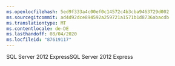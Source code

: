 ```yaml
---
ms.openlocfilehash: 5ed9f333a4c00ef0c14572c4b3cba9463729d002
ms.sourcegitcommit: ad4d92dce894592a259721a1571b1d8736abacdb
ms.translationtype: MT
ms.contentlocale: de-DE
ms.lasthandoff: 08/04/2020
ms.locfileid: "87619117"
---
```

<span data-ttu-id="6b723-101">SQL Server 2012 Express</span><span class="sxs-lookup"><span data-stu-id="6b723-101">SQL Server 2012 Express</span></span>
